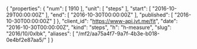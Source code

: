 {
  "properties": {
    "num": [
      1910
    ],
    "unit": [
      "steps"
    ],
    "start": [
      "2016-10-29T00:00:00Z"
    ],
    "end": [
      "2016-10-30T00:00:00Z"
    ],
    "published": [
      "2016-10-30T00:00:00Z"
    ]
  },
  "client_id": "https://www-api.jvt.me/fit",
  "date": "2016-10-30T00:00:00Z",
  "kind": "steps",
  "h": "h-measure",
  "slug": "2016/10/0xlbk",
  "aliases": [
    "/mf2/aa75a4f7-9a7f-4b3e-b018-0e4bf2e87aa5/"
  ]
}
